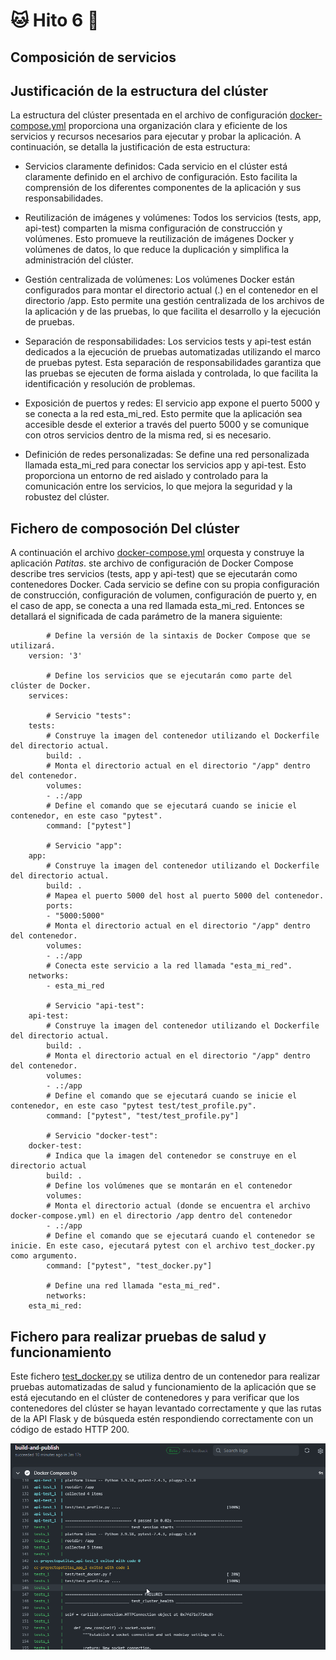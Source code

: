 # :cat: Hito 6 :dog:

## Composición de servicios

## Justificación de la estructura del clúster

La estructura del clúster presentada en el archivo de configuración [docker-compose.yml](https://github.com/faguilera1952/CC-ProyectoPatitas/blob/main/docker-compose.yml) proporciona una organización clara y eficiente de los servicios y recursos necesarios para ejecutar y probar la aplicación. A continuación, se detalla la justificación de esta estructura:

- Servicios claramente definidos: Cada servicio en el clúster está claramente definido en el archivo de configuración. Esto facilita la comprensión de los diferentes componentes de la aplicación y sus responsabilidades.

- Reutilización de imágenes y volúmenes: Todos los servicios (tests, app, api-test) comparten la misma configuración de construcción y volúmenes. Esto promueve la reutilización de imágenes Docker y volúmenes de datos, lo que reduce la duplicación y simplifica la administración del clúster.

- Gestión centralizada de volúmenes: Los volúmenes Docker están configurados para montar el directorio actual (.) en el contenedor en el directorio /app. Esto permite una gestión centralizada de los archivos de la aplicación y de las pruebas, lo que facilita el desarrollo y la ejecución de pruebas.

- Separación de responsabilidades: Los servicios tests y api-test están dedicados a la ejecución de pruebas automatizadas utilizando el marco de pruebas pytest. Esta separación de responsabilidades garantiza que las pruebas se ejecuten de forma aislada y controlada, lo que facilita la identificación y resolución de problemas.

- Exposición de puertos y redes: El servicio app expone el puerto 5000 y se conecta a la red esta_mi_red. Esto permite que la aplicación sea accesible desde el exterior a través del puerto 5000 y se comunique con otros servicios dentro de la misma red, si es necesario.

- Definición de redes personalizadas: Se define una red personalizada llamada esta_mi_red para conectar los servicios app y api-test. Esto proporciona un entorno de red aislado y controlado para la comunicación entre los servicios, lo que mejora la seguridad y la robustez del clúster.

## Fichero de composoción Del clúster

A continuación el archivo [docker-compose.yml](https://github.com/faguilera1952/CC-ProyectoPatitas/blob/main/docker-compose.yml) orquesta y construye la aplicación _Patitas_. ste archivo de configuración de Docker Compose describe tres servicios (tests, app y api-test) que se ejecutarán como contenedores Docker. Cada servicio se define con su propia configuración de construcción, configuración de volumen, configuración de puerto y, en el caso de app, se conecta a una red llamada esta_mi_red. Entonces se detallará el significada de cada parámetro de la manera siguiente:

```text
        # Define la versión de la sintaxis de Docker Compose que se utilizará.
    version: '3'

        # Define los servicios que se ejecutarán como parte del clúster de Docker.
    services:

        # Servicio "tests":
    tests:
        # Construye la imagen del contenedor utilizando el Dockerfile del directorio actual.
        build: .
        # Monta el directorio actual en el directorio "/app" dentro del contenedor.
        volumes:
        - .:/app
        # Define el comando que se ejecutará cuando se inicie el contenedor, en este caso "pytest".
        command: ["pytest"]

        # Servicio "app":
    app:
        # Construye la imagen del contenedor utilizando el Dockerfile del directorio actual.
        build: .
        # Mapea el puerto 5000 del host al puerto 5000 del contenedor.
        ports:
        - "5000:5000"
        # Monta el directorio actual en el directorio "/app" dentro del contenedor.
        volumes:
        - .:/app
        # Conecta este servicio a la red llamada "esta_mi_red".
    networks:
        - esta_mi_red

        # Servicio "api-test":
    api-test:
        # Construye la imagen del contenedor utilizando el Dockerfile del directorio actual.
        build: .
        # Monta el directorio actual en el directorio "/app" dentro del contenedor.
        volumes:
        - .:/app
        # Define el comando que se ejecutará cuando se inicie el contenedor, en este caso "pytest test/test_profile.py".
        command: ["pytest", "test/test_profile.py"]

        # Servicio "docker-test":
    docker-test:
        # Indica que la imagen del contenedor se construye en el directorio actual
        build: .
        # Define los volúmenes que se montarán en el contenedor
        volumes:
        # Monta el directorio actual (donde se encuentra el archivo docker-compose.yml) en el directorio /app dentro del contenedor
        - .:/app
        # Define el comando que se ejecutará cuando el contenedor se inicie. En este caso, ejecutará pytest con el archivo test_docker.py como argumento.
        command: ["pytest", "test_docker.py"] 

        # Define una red llamada "esta_mi_red".
        networks:
    esta_mi_red:

```

## Fichero para realizar pruebas de salud y funcionamiento

Este fichero [test_docker.py](https://github.com/faguilera1952/CC-ProyectoPatitas/blob/main/test/test_docker.py) se utiliza dentro de un contenedor para realizar pruebas automatizadas de salud y funcionamiento de la aplicación que se está ejecutando en el clúster de contenedores y para verificar que los contenedores del clúster se hayan levantado correctamente y que las rutas de la API Flask y de búsqueda estén respondiendo correctamente con un código de estado HTTP 200.

![cluster](/docs/img/cluster.png)